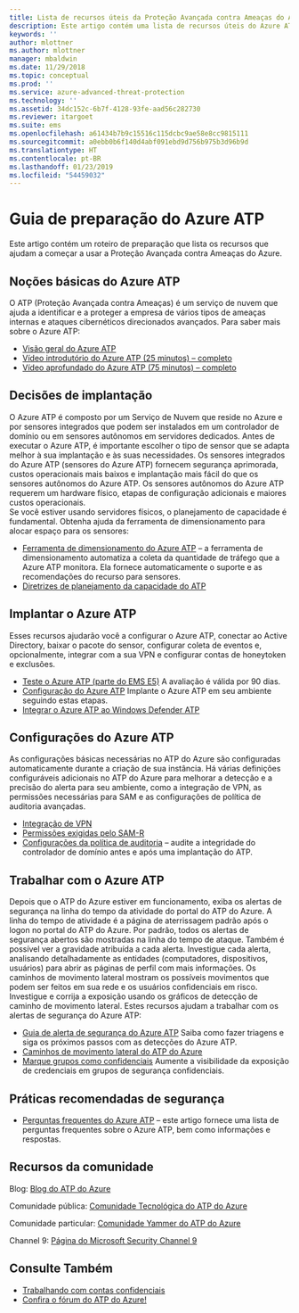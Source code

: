 ```yaml
---
title: Lista de recursos úteis da Proteção Avançada contra Ameaças do Azure | Microsoft Docs
description: Este artigo contém uma lista de recursos úteis do Azure ATP
keywords: ''
author: mlottner
ms.author: mlottner
manager: mbaldwin
ms.date: 11/29/2018
ms.topic: conceptual
ms.prod: ''
ms.service: azure-advanced-threat-protection
ms.technology: ''
ms.assetid: 34dc152c-6b7f-4128-93fe-aad56c282730
ms.reviewer: itargoet
ms.suite: ems
ms.openlocfilehash: a61434b7b9c15516c115dcbc9ae58e8cc9815111
ms.sourcegitcommit: a0ebb0b6f140d4abf091ebd9d756b975b3d96b9d
ms.translationtype: HT
ms.contentlocale: pt-BR
ms.lasthandoff: 01/23/2019
ms.locfileid: "54459032"
---
```

# <a name="azure-atp-readiness-guide"></a>Guia de preparação do Azure ATP

Este artigo contém um roteiro de preparação que lista os recursos que ajudam a começar a usar a Proteção Avançada contra Ameaças do Azure. 

## <a name="understanding-azure-atp"></a>Noções básicas do Azure ATP

O ATP (Proteção Avançada contra Ameaças) é um serviço de nuvem que ajuda a identificar e a proteger a empresa de vários tipos de ameaças internas e ataques cibernéticos direcionados avançados. Para saber mais sobre o Azure ATP: 
- [Visão geral do Azure ATP](what-is-atp.md)
- [Vídeo introdutório do Azure ATP (25 minutos) – completo](https://www.youtube.com/watch?v=EGY2m8yU_KE)
- [Vídeo aprofundado do Azure ATP (75 minutos) – completo](https://www.youtube.com/watch?v=QXZIfH0wP3Q)

## <a name="deployment-decisions"></a>Decisões de implantação

O Azure ATP é composto por um Serviço de Nuvem que reside no Azure e por sensores integrados que podem ser instalados em um controlador de domínio ou em sensores autônomos em servidores dedicados. Antes de executar o Azure ATP, é importante escolher o tipo de sensor que se adapta melhor à sua implantação e às suas necessidades. Os sensores integrados do Azure ATP (sensores do Azure ATP) fornecem segurança aprimorada, custos operacionais mais baixos e implantação mais fácil do que os sensores autônomos do Azure ATP. Os sensores autônomos do Azure ATP requerem um hardware físico, etapas de configuração adicionais e maiores custos operacionais. <br>Se você estiver usando servidores físicos, o planejamento de capacidade é fundamental. Obtenha ajuda da ferramenta de dimensionamento para alocar espaço para os sensores: 
- [Ferramenta de dimensionamento do Azure ATP](http://aka.ms/aatpsizingtool) – a ferramenta de dimensionamento automatiza a coleta da quantidade de tráfego que a Azure ATP monitora. Ela fornece automaticamente o suporte e as recomendações do recurso para sensores. 
- [Diretrizes de planejamento da capacidade do ATP](atp-capacity-planning.md)

## <a name="deploy-azure-atp"></a>Implantar o Azure ATP

Esses recursos ajudarão você a configurar o Azure ATP, conectar ao Active Directory, baixar o pacote do sensor, configurar coleta de eventos e, opcionalmente, integrar com a sua VPN e configurar contas de honeytoken e exclusões. 
- [Teste o Azure ATP (parte do EMS E5)](http://aka.ms/aatptrial) A avaliação é válida por 90 dias.
- [Configuração do Azure ATP](install-atp-step1.md) Implante o Azure ATP em seu ambiente seguindo estas etapas.
- [Integrar o Azure ATP ao Windows Defender ATP](integrate-wd-atp.md)

## <a name="azure-atp-settings"></a>Configurações do Azure ATP

As configurações básicas necessárias no ATP do Azure são configuradas automaticamente durante a criação de sua instância. Há várias definições configuráveis adicionais no ATP do Azure para melhorar a detecção e a precisão do alerta para seu ambiente, como a integração de VPN, as permissões necessárias para SAM e as configurações de política de auditoria avançadas. 

- [Integração de VPN](install-atp-step6-vpn.md)
- [Permissões exigidas pelo SAM-R](install-atp-step8-samr.md)
- [Configurações da política de auditoria](atp-advanced-audit-policy.md) – audite a integridade do controlador de domínio antes e após uma implantação do ATP. 

## <a name="work-with-azure-atp"></a>Trabalhar com o Azure ATP

Depois que o ATP do Azure estiver em funcionamento, exiba os alertas de segurança na linha do tempo da atividade do portal do ATP do Azure. A linha do tempo de atividade é a página de aterrissagem padrão após o logon no portal do ATP do Azure. Por padrão, todos os alertas de segurança abertos são mostradas na linha do tempo de ataque. Também é possível ver a gravidade atribuída a cada alerta. Investigue cada alerta, analisando detalhadamente as entidades (computadores, dispositivos, usuários) para abrir as páginas de perfil com mais informações. Os caminhos de movimento lateral mostram os possíveis movimentos que podem ser feitos em sua rede e os usuários confidenciais em risco. Investigue e corrija a exposição usando os gráficos de detecção de caminho de movimento lateral. Estes recursos ajudam a trabalhar com os alertas de segurança do Azure ATP: 

- [Guia de alerta de segurança do Azure ATP](suspicious-activity-guide.md) Saiba como fazer triagens e siga os próximos passos com as detecções do Azure ATP.
- [Caminhos de movimento lateral do ATP do Azure](use-case-lateral-movement-path.md)
- [Marque grupos como confidenciais](sensitive-accounts.md) Aumente a visibilidade da exposição de credenciais em grupos de segurança confidenciais.

## <a name="security-best-practices"></a>Práticas recomendadas de segurança

- [Perguntas frequentes do Azure ATP](atp-technical-faq.md) – este artigo fornece uma lista de perguntas frequentes sobre o Azure ATP, bem como informações e respostas. 

## <a name="community-resources"></a>Recursos da comunidade

Blog: [Blog do ATP do Azure](https://aka.ms/aatpblog)

Comunidade pública: [Comunidade Tecnológica do ATP do Azure](https://aka.ms/AatpCom)

Comunidade particular: [Comunidade Yammer do ATP do Azure](https://www.yammer.com/azureadvisors/#/threads/inGroup?type=in_group&feedId=9386893&view=all)

Channel 9: [Página do Microsoft Security Channel 9](https://channel9.msdn.com/Shows/Microsoft-Security/)



## <a name="see-also"></a>Consulte Também

- [Trabalhando com contas confidenciais](sensitive-accounts.md)
- [Confira o fórum do ATP do Azure!](https://aka.ms/azureatpcommunity)